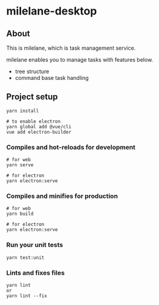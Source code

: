 # milelane-desktop

## About

This is milelane, which is task management service.

milelane enables you to manage tasks with features below.

- tree structure
- command base task handling

## Project setup
```
yarn install

# to enable electron
yarn global add @vue/cli
vue add electron-builder
```

### Compiles and hot-reloads for development
```
# for web
yarn serve

# for electron
yarn electron:serve
```

### Compiles and minifies for production
```
# for web
yarn build

# for electron
yarn electron:serve
```

### Run your unit tests
```
yarn test:unit
```

### Lints and fixes files
```
yarn lint
or
yarn lint --fix
```
